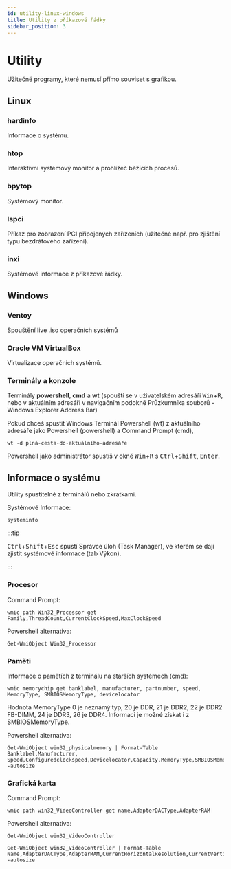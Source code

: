 ```yaml
---
id: utility-linux-windows
title: Utility z příkazové řádky
sidebar_position: 3
---
```


# Utility

Užitečné programy, které nemusí přímo souviset s grafikou.

## Linux
### hardinfo
Informace o systému.
### htop
Interaktivní systémový monitor a prohlížeč běžících procesů.
### bpytop
Systémový monitor.
### lspci
Příkaz pro zobrazení PCI připojených zařízeních (užitečné např. pro zjištění typu bezdrátového zařízení).
### inxi
Systémové informace z příkazové řádky.

## Windows

### Ventoy
Spouštění live .iso operačních systémů
### Oracle VM VirtualBox
Virtualizace operačních systémů.
### Terminály a konzole
Terminály **powershell**, **cmd** a **wt** (spouští se v uživatelském adresáři <kbd>Win</kbd>+<kbd>R</kbd>, nebo v aktuálním adresáři v navigačním podokně Průzkumníka souborů - Windows Explorer Address Bar)

Pokud chceš spustit Windows Terminál Powershell (wt) z aktuálního adresáře jako Powershell (powershell) a Command Prompt (cmd),
```
wt -d plná-cesta-do-aktuálního-adresáře
```

Powershell jako administrátor spustíš v okně <kbd>Win</kbd>+<kbd>R</kbd> s <kbd>Ctrl</kbd>+<kbd>Shift</kbd>, <kbd>Enter</kbd>.

## Informace o systému

Utility spustitelné z terminálů nebo zkratkami.

Systémové Informace:

```
systeminfo
```
:::tip

<kbd>Ctrl</kbd>+<kbd>Shift</kbd>+<kbd>Esc</kbd> spustí Správce úloh (Task Manager), ve kterém se dají zjistit systémové informace (tab Výkon).

:::

### Procesor
Command Prompt:

```
wmic path Win32_Processor get Family,ThreadCount,CurrentClockSpeed,MaxClockSpeed
```
Powershell alternativa:

```
Get-WmiObject Win32_Processor
```

### Paměti
Informace o pamětích z terminálu na starších systémech (cmd):

```
wmic memorychip get banklabel, manufacturer, partnumber, speed, MemoryType, SMBIOSMemoryType, devicelocator
```
Hodnota MemoryType 0 je neznámý typ, 20 je DDR, 21 je DDR2, 22 je DDR2 FB-DIMM, 24 je DDR3, 26 je DDR4. Informaci je možné získat i z SMBIOSMemoryType.

Powershell alternativa:
```
Get-WmiObject win32_physicalmemory | Format-Table Banklabel,Manufacturer, Speed,Configuredclockspeed,Devicelocator,Capacity,MemoryType,SMBIOSMemoryType,Serialnumber -autosize
```

### Grafická karta

Command Prompt:
```
wmic path win32_VideoController get name,AdapterDACType,AdapterRAM
```
Powershell alternativa:

```
Get-WmiObject win32_VideoController
```

```
Get-WmiObject win32_VideoController | Format-Table Name,AdapterDACType,AdapterRAM,CurrentHorizontalResolution,CurrentVerticalResolution,CurrentRefreshRate,DriverVersion -autosize
```
